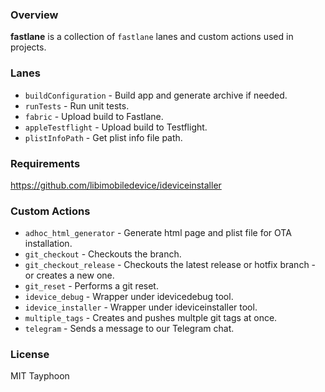 ### Overview

**fastlane** is a collection of `fastlane` lanes and custom actions used in projects.

### Lanes

- `buildConfiguration` - Build app and generate archive if needed.
- `runTests` - Run unit tests.
- `fabric` - Upload build to Fastlane.
- `appleTestflight` - Upload build to Testflight.
- `plistInfoPath` - Get plist info file path.

### Requirements

https://github.com/libimobiledevice/ideviceinstaller

### Custom Actions

- `adhoc_html_generator` - Generate html page and plist file for OTA installation.
- `git_checkout` - Checkouts the branch.
- `git_checkout_release` - Checkouts the latest release or hotfix branch - or creates a new one.
- `git_reset` - Performs a git reset.
- `idevice_debug` - Wrapper under idevicedebug tool.
- `idevice_installer` - Wrapper under ideviceinstaller tool.
- `multiple_tags` - Creates and pushes multple git tags at once.
- `telegram` - Sends a message to our Telegram chat.

### License

MIT Tayphoon
